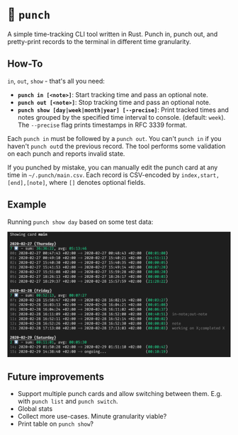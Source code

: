 # 👊 `punch`

A simple time-tracking CLI tool written in Rust. Punch in, punch out, and pretty-print records to the terminal in different time granularity.

## How-To

`in`, `out`, `show` - that's all you need:

- **`punch in [<note>]`**: Start tracking time and pass an optional note.
- **`punch out [<note>]`**: Stop tracking time and pass an optional note.
- **`punch show [day|week|month|year] [--precise]`**: Print tracked times and notes grouped by the specified time interval to console. (default: `week`). The `--precise` flag prints timestamps in RFC 3339 format.

Each `punch in` must be followed by a `punch out`. You can't `punch in` if you haven't `punch out`d the previous record. The tool performs some validation on each punch and reports invalid state.

If you punched by mistake, you can manually edit the punch card at any time in `~/.punch/main.csv`. Each record is CSV-encoded by `index,start,[end],[note]`, where `[]` denotes optional fields.

## Example

Running `punch show day` based on some test data:

![terminal output](./screenshot.png)

## Future improvements
- Support multiple punch cards and allow switching between them. E.g. with `punch list` and `punch switch`.
- Global stats
- Collect more use-cases. Minute granularity viable?
- Print table on `punch show`?